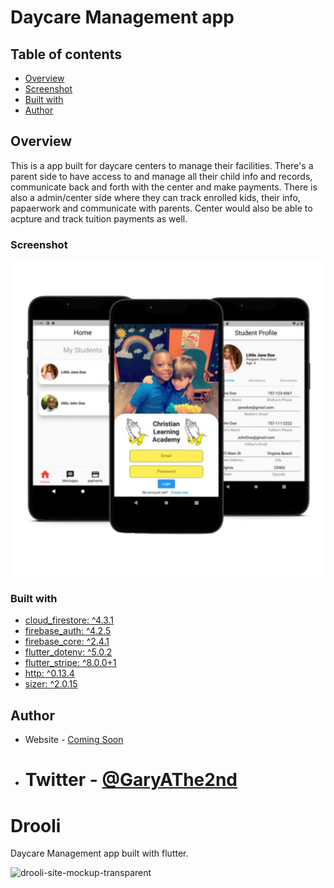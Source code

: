 # Daycare Management app

## Table of contents

- [Overview](#overview)
- [Screenshot](#screenshot)
- [Built with](#built-with)
- [Author](#author)

## Overview

This is a app built for daycare centers to manage their facilities. There's a parent side to have access to and manage all their child info and records, communicate back and forth with the center and make payments. There is also a admin/center side where they can track enrolled kids, their info, papaerwork and communicate with parents. Center would also be able to acpture and track tuition payments as well.

### Screenshot

![](./assets/images/drooli%20site%20mockup.svg)

### Built with

- [cloud_firestore: ^4.3.1](https://pub.dev/packages/cloud_firestore)
- [firebase_auth: ^4.2.5](https://pub.dev/packages/firebase_auth)
- [firebase_core: ^2.4.1](https://pub.dev/packages/firebase_core)
- [flutter_dotenv: ^5.0.2](https://pub.dev/packages/flutter_dotenv)
- [flutter_stripe: ^8.0.0+1](https://pub.dev/packages/flutter_stripe)
- [http: ^0.13.4](https://pub.dev/packages/http)
- [sizer: ^2.0.15](https://pub.dev/packages/sizer)

## Author

- Website - [Coming Soon]()
- # Twitter - [@GaryAThe2nd](https://www.twitter.com/GaryAThe2nd)

# Drooli

Daycare Management app built with flutter.

![drooli-site-mockup-transparent](https://user-images.githubusercontent.com/88361423/212373948-ae9acb20-3ac3-476c-858b-8f962a2890f3.png)
